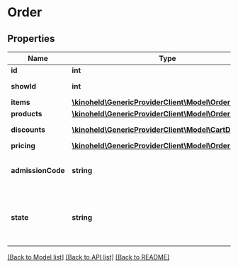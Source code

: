 # Order

## Properties
Name | Type | Description | Notes
------------ | ------------- | ------------- | -------------
**id** | **int** | Order ID | [optional] 
**showId** | **int** | Show ID the order is attached to. | [optional] 
**items** | [**\kinoheld\GenericProviderClient\Model\OrderItem[]**](OrderItem.md) | Items of the order. | [optional] 
**products** | [**\kinoheld\GenericProviderClient\Model\OrderProduct[]**](OrderProduct.md) | Products of the order. | [optional] 
**discounts** | [**\kinoheld\GenericProviderClient\Model\CartDiscount[]**](CartDiscount.md) | Discounts applied to the order. | [optional] 
**pricing** | [**\kinoheld\GenericProviderClient\Model\OrderPricing**](OrderPricing.md) |  | [optional] 
**admissionCode** | **string** | The code that can be scanned by cinema staff to confirm entry to the show/event. | 
**state** | **string** | The state of the order, either ORDER_STATE_CONFIRMED after cart checkout or ORDER_STATE_CANCELLED after order cancel. | [default to 'ORDER_STATE_CONFIRMED']

[[Back to Model list]](../../README.md#documentation-for-models) [[Back to API list]](../../README.md#documentation-for-api-endpoints) [[Back to README]](../../README.md)

